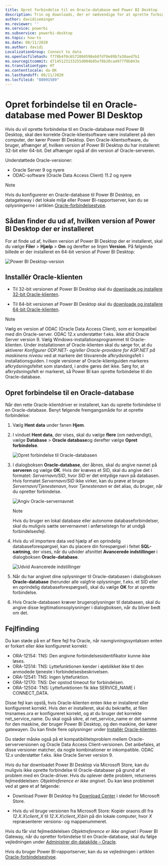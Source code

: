 ```yaml
---
title: Opret forbindelse til en Oracle-database med Power BI Desktop
description: Trin og downloads, der er nødvendige for at oprette forbindelse mellem Oracle og Power BI Desktop
author: davidiseminger
ms.reviewer: ''
ms.service: powerbi
ms.subservice: powerbi-desktop
ms.topic: how-to
ms.date: 08/11/2020
ms.author: davidi
LocalizationGroup: Connect to data
ms.openlocfilehash: f778b4f0c6572084598eb07df0e89b7a30aed7b1
ms.sourcegitcommit: d7145123133255d004b85ef8b20ca4977f0b843e
ms.translationtype: HT
ms.contentlocale: da-DK
ms.lasthandoff: 08/11/2020
ms.locfileid: "88091589"
---
```

# <a name="connect-to-an-oracle-database-with-power-bi-desktop"></a>Opret forbindelse til en Oracle-database med Power BI Desktop
Hvis du vil oprette forbindelse til en Oracle-database med Power BI Desktop, skal den korrekte Oracle-klientsoftware være installeret på den computer, der kører Power BI Desktop. Den Oracle-klientsoftware, du bruger, afhænger af, hvilken version af Power BI Desktop du har installeret: 32-bit eller 64-bit. Det afhænger også af din version af Oracle-serveren.

Understøttede Oracle-versioner: 
- Oracle Server 9 og nyere
- ODAC-software (Oracle Data Access Client) 11.2 og nyere

> [!NOTE]
> Hvis du konfigurerer en Oracle-database til Power BI Desktop, en datagateway i det lokale miljø eller Power BI-rapportserver, kan du se oplysningerne i artiklen [Oracle-forbindelsestype](https://docs.microsoft.com/sql/reporting-services/report-data/oracle-connection-type-ssrs?view=sql-server-ver15). 


## <a name="determining-which-version-of-power-bi-desktop-is-installed"></a>Sådan finder du ud af, hvilken version af Power BI Desktop der er installeret
For at finde ud af, hvilken version af Power BI Desktop der er installeret, skal du vælge **Filer** > **Hjælp** > **Om** og derefter se linjen **Version**. På følgende billede er der installeret en 64-bit version af Power BI Desktop:

![Power BI Desktop-version](media/desktop-connect-oracle-database/connect-oracle-database_1.png)

## <a name="install-the-oracle-client"></a>Installér Oracle-klienten
- Til 32-bit versionen af Power BI Desktop skal du [downloade og installere 32-bit Oracle-klienten](https://www.oracle.com/technetwork/topics/dotnet/utilsoft-086879.html).

- Til 64-bit versionen af Power BI Desktop skal du [downloade og installere 64-bit Oracle-klienten](https://www.oracle.com/database/technologies/odac-downloads.html).

> [!NOTE]
> Vælg en version af ODAC (Oracle Data Access Client), som er kompatibel med din Oracle-server. ODAC 12.x understøtter f.eks. ikke altid Oracle Server version 9.
> Vælg Windows-installationsprogrammet til Oracle-klienten.
> Under installationen af Oracle-klienten skal du sørge for, at du aktiverer *Konfigurer ODP.NET- og/eller Oracle-providere for ASP.NET på maskinens niveau* ved at markere det tilsvarende afkrydsningsfelt i installationsguiden. I nogle versioner af Oracle-klientguiden markeres afkrydsningsfeltet som standard, i andre gøres det ikke. Sørg for, at afkrydsningsfelt er markeret, så Power BI kan oprette forbindelse til din Oracle-database.

## <a name="connect-to-an-oracle-database"></a>Opret forbindelse til en Oracle-database
Når den rette Oracle-klientdriver er installeret, kan du oprette forbindelse til en Oracle-database. Benyt følgende fremgangsmåde for at oprette forbindelse:

1. Vælg **Hent data** under fanen **Hjem**. 

2. I vinduet **Hent data**, der vises, skal du vælge **flere** (om nødvendigt), vælge **Database** > **Oracle database**og derefter vælge **Opret forbindelse**.
   
   ![Opret forbindelse til Oracle-databasen](media/desktop-connect-oracle-database/connect-oracle-database_2.png)
3. I dialogboksen **Oracle-database**, der åbnes, skal du angive navnet på **serveren** og vælge **OK**. Hvis der kræves et SID, skal du angive det i formatet: *Servernavn/SID*, hvor *SID* er det entydige navn på databasen. Hvis formatet *Servernavn/SID* ikke virker, kan du prøve at bruge *Servernavn/Tjenestenavn*, hvor *Tjenestenavn* er det alias, du bruger, når du opretter forbindelse.


   ![Angiv Oracle-servernavnet](media/desktop-connect-oracle-database/connect-oracle-database_3.png)

   > [!NOTE]
   > Hvis du bruger en lokal database eller autonome databaseforbindelser, skal du muligvis sætte servernavnet i anførselstegn for at undgå forbindelsesfejl. 
      
4. Hvis du vil importere data ved hjælp af en oprindelig databaseforespørgsel, kan du placere din forespørgsel i feltet **SQL-sætning**, der vises, når du udvider afsnittet **Avancerede indstillinger** i dialogboksen **Oracle-database**.
   
   ![Udvid Avancerede indstillinger](media/desktop-connect-oracle-database/connect-oracle-database_4.png)


5. Når du har angivet dine oplysninger til Oracle-databasen i dialogboksen **Oracle-database** (herunder alle valgfrie oplysninger, f.eks. et SID eller en oprindelig databaseforespørgsel), skal du vælge **OK** for at oprette forbindelse.
5. Hvis Oracle-databasen kræver brugeroplysninger til databasen, skal du angive disse legitimationsoplysninger i dialogboksen, når du bliver bedt om det.


## <a name="troubleshooting"></a>Fejlfinding

Du kan støde på en af flere fejl fra Oracle, når navngivningssyntaksen enten er forkert eller ikke konfigureret korrekt:

* ORA-12154: TNS: Den angivne forbindelsesidentifikator kunne ikke løses.
* ORA-12514: TNS: Lyttefunktionen kender i øjeblikket ikke til den anmodede tjeneste i forbindelsesbeskrivelsen.
* ORA-12541: TNS: Ingen lyttefunktion.
* ORA-12170: TNS: Der opstod timeout for forbindelsen.
* ORA-12504: TNS: Lyttefunktionen fik ikke SERVICE_NAME i CONNECT_DATA.

Disse fejl kan opstå, hvis Oracle-klienten enten ikke er installeret eller konfigureret korrekt. Hvis den er installeret, skal du bekræfte, at filen tnsnames.ora er konfigureret korrekt, og at du bruger det korrekte net_service_name. Du skal også sikre, at net_service_name er det samme for den maskine, der bruger Power BI Desktop, og den maskine, der kører gatewayen. Du kan finde flere oplysninger under [Installér Oracle-klienten](#install-the-oracle-client).

Du støder måske også på et kompatibilitetsproblem mellem Oracle-serverversionen og Oracle Data Access Client-versionen. Det anbefales, at disse versioner matcher, da nogle kombinationer er inkompatible. ODAC 12.x understøtter f.eks. ikke Oracle Server version 9.

Hvis du har downloadet Power BI Desktop via Microsoft Store, kan du muligvis ikke oprette forbindelse til Oracle-databaser på grund af et problem med en Oracle-driver. Hvis du oplever dette problem, returneres fejlmeddelelsen: *Objektreference er ikke angivet*. Du kan løse problemet ved at gøre et af følgende:

* Download Power BI Desktop fra [Download Center](https://www.microsoft.com/download/details.aspx?id=58494) i stedet for Microsoft Store.

* Hvis du vil bruge versionen fra Microsoft Store: Kopiér oraons.dll fra _12.X.X\client_X_ til _12.X.X\client_X\bin_ på din lokale computer, hvor _X_ repræsenterer versions- og mappenummeret.

Hvis du får vist fejlmeddelelsen *Objektreference er ikke angivet* i Power BI Gateway, når du opretter forbindelse til en Oracle-database, skal du følge vejledningen under [Administrer din datakilde – Oracle](service-gateway-onprem-manage-oracle.md).

Hvis du bruger Power BI-rapportserver, kan du se vejledningen i artiklen [Oracle-forbindelsestype](https://docs.microsoft.com/sql/reporting-services/report-data/oracle-connection-type-ssrs?view=sql-server-ver15).
